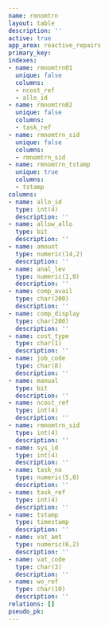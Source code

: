 ```yaml
---
name: rmnomtrn
layout: table
description: ''
active: true
app_area: reactive_repairs
primary_key: 
indexes:
- name: rmnomtrn01
  unique: false
  columns:
  - ncost_ref
  - allo_id
- name: rmnomtrn02
  unique: false
  columns:
  - task_ref
- name: rmnomtrn_sid
  unique: false
  columns:
  - rmnomtrn_sid
- name: rmnomtrn_tstamp
  unique: true
  columns:
  - tstamp
columns:
- name: allo_id
  type: int(4)
  description: ''
- name: allow_allo
  type: bit
  description: ''
- name: amount
  type: numeric(14,2)
  description: ''
- name: anal_lev
  type: numeric(1,0)
  description: ''
- name: comp_avail
  type: char(200)
  description: ''
- name: comp_display
  type: char(200)
  description: ''
- name: cost_type
  type: char(1)
  description: ''
- name: job_code
  type: char(8)
  description: ''
- name: manual
  type: bit
  description: ''
- name: ncost_ref
  type: int(4)
  description: ''
- name: rmnomtrn_sid
  type: int(4)
  description: ''
- name: sys_id
  type: int(4)
  description: ''
- name: task_no
  type: numeric(5,0)
  description: ''
- name: task_ref
  type: int(4)
  description: ''
- name: tstamp
  type: timestamp
  description: ''
- name: vat_amt
  type: numeric(6,2)
  description: ''
- name: vat_code
  type: char(3)
  description: ''
- name: wo_ref
  type: char(10)
  description: ''
relations: []
pseudo_pk: 
---
```


